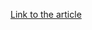 [Link to the article](https://trendmicro.com/vinfo/us/security/news/cybercrime-and-digital-threats/ransomware-recap-dec-19-dec-31-2016)

